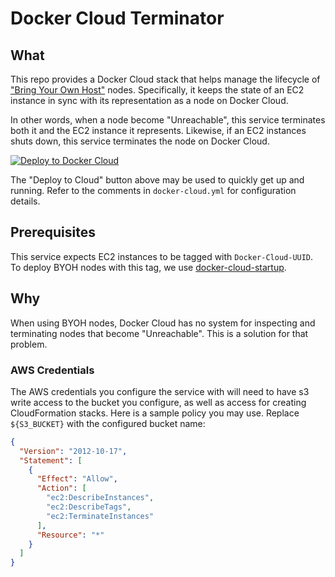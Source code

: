 # Docker Cloud Terminator

## What

This repo provides a Docker Cloud stack that helps manage the lifecycle of ["Bring Your Own Host"](https://docs.docker.com/docker-cloud/infrastructure/byoh/) nodes. Specifically, it keeps the state of an EC2 instance in sync with its representation as a node on Docker Cloud. 

In other words, when a node become "Unreachable", this service terminates both it and the EC2 instance it represents. Likewise, if an EC2 instances shuts down, this service terminates the node on Docker Cloud.

[![Deploy to Docker Cloud](https://files.cloud.docker.com/images/deploy-to-dockercloud.svg)](https://cloud.docker.com/stack/deploy/)

The "Deploy to Cloud" button above may be used to quickly get up and running. Refer to the comments in `docker-cloud.yml` for configuration details.

## Prerequisites

This service expects EC2 instances to be tagged with `Docker-Cloud-UUID`. To deploy BYOH nodes with this tag, we use [docker-cloud-startup](https://github.com/timehop/docker-cloud-startup).

## Why

When using BYOH nodes, Docker Cloud has no system for inspecting and terminating nodes that become "Unreachable". This is a solution for that problem.

### AWS Credentials

The AWS credentials you configure the service with will need to have s3 write access to the bucket you configure, as well as access for creating CloudFormation stacks. Here is a sample policy you may use. Replace `${S3_BUCKET}` with the configured bucket name:

```json
{
  "Version": "2012-10-17",
  "Statement": [
    {
      "Effect": "Allow",
      "Action": [
        "ec2:DescribeInstances",
        "ec2:DescribeTags",
        "ec2:TerminateInstances"
      ],
      "Resource": "*"
    }
  ]
}
```



